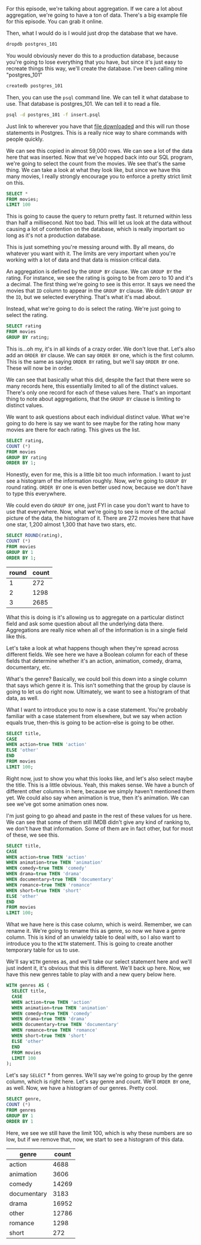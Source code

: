 For this episode, we're talking about aggregation. If we care a lot about aggregation, we're going to have a ton of data. There's a big example file for this episode. You can grab it online.

Then, what I would do is I would just drop the database that we have. 

```bash
dropdb postgres_101
```

You would obviously never do this to a production database, because you're going to lose everything that you have, but since it's just easy to recreate things this way, we'll create the database. I've been calling mine "postgres_101"

```bash
createdb postgres_101
```

Then, you can use the `psql` command line. We can tell it what database to use. That database is postgres_101. We can tell it to read a file. 

```bash
psql -d postgres_101 -f insert.psql
```

Just link to wherever you have that [file downloaded](https://gist.githubusercontent.com/brettshollenberger/e3e04b72d0efa03e90754481d6e338ec/raw/101600b7fa8da396be864c40b7f5c5ba8b3a0837/create.sql) and this will run those statements in Postgres. This is a really nice way to share commands with people quickly.

We can see this copied in almost 59,000 rows. We can see a lot of the data here that was inserted. Now that we've hopped back into our SQL program, we're going to select the count from the movies. We see that's the same thing. We can take a look at what they look like, but since we have this many movies, I really strongly encourage you to enforce a pretty strict limit on this.

```sql
SELECT *
FROM movies;
LIMIT 100
```

This is going to cause the query to return pretty fast. It returned within less than half a millisecond. Not too bad. This will let us look at the data without causing a lot of contention on the database, which is really important so long as it's not a production database.

This is just something you're messing around with. By all means, do whatever you want with it. The limits are very important when you're working with a lot of data and that data is mission critical data.

An aggregation is defined by the `GROUP BY` clause. We can `GROUP BY` the rating. For instance, we see the rating is going to be from zero to 10 and it's a decimal. The first thing we're going to see is this error. It says we need the movies that `ID` column to appear in the `GROUP BY` clause. We didn't `GROUP BY` the `ID`, but we selected everything. That's what it's mad about.

Instead, what we're going to do is select the rating. We're just going to select the rating. 

```sql
SELECT rating
FROM movies
GROUP BY rating;
```

This is...oh my, it's in all kinds of a crazy order. We don't love that. Let's also add an `ORDER BY` clause. We can say `ORDER BY` one, which is the first column. This is the same as saying `ORDER BY` rating, but we'll say `ORDER BY` one. These will now be in order.

We can see that basically what this did, despite the fact that there were so many records here, this essentially limited to all of the distinct values. There's only one record for each of these values here. That's an important thing to note about aggregations, that the `GROUP BY` clause is limiting to distinct values.

We want to ask questions about each individual distinct value. What we're going to do here is say we want to see maybe for the rating how many movies are there for each rating. This gives us the list.

```sql
SELECT rating,
COUNT (*)
FROM movies
GROUP BY rating
ORDER BY 1;
```

Honestly, even for me, this is a little bit too much information. I want to just see a histogram of the information roughly. Now, we're going to `GROUP BY` round rating. `ORDER BY` one is even better used now, because we don't have to type this everywhere.

We could even do `GROUP BY` one, just FYI in case you don't want to have to use that everywhere. Now, what we're going to see is more of the actual picture of the data, the histogram of it. There are 272 movies here that have one star, 1,200 almost 1,300 that have two stars, etc.

```sql
SELECT ROUND(rating),
COUNT (*)
FROM movies
GROUP BY 1
ORDER BY 1;
```
| round | count |
|-------|-------|
| 1     | 272   |
| 2     | 1298  |
| 3     | 2685  |

What this is doing is it's allowing us to aggregate on a particular distinct field and ask some question about all the underlying data there. Aggregations are really nice when all of the information is in a single field like this.

Let's take a look at what happens though when they're spread across different fields. We see here we have a Boolean column for each of these fields that determine whether it's an action, animation, comedy, drama, documentary, etc.

What's the genre? Basically, we could boil this down into a single column that says which genre it is. This isn't something that the group by clause is going to let us do right now. Ultimately, we want to see a histogram of that data, as well.

What I want to introduce you to now is a case statement. You're probably familiar with a case statement from elsewhere, but we say when action equals true, then-this is going to be action-else is going to be other.

```sql
SELECT title,
CASE
WHEN action=true THEN 'action'
ELSE 'other'
END
FROM movies
LIMIT 100;
```

Right now, just to show you what this looks like, and let's also select maybe the title. This is a little obvious. Yeah, this makes sense. We have a bunch of different other columns in here, because we simply haven't mentioned them yet. We could also say when animation is true, then it's animation. We can see we've got some animation ones now.

I'm just going to go ahead and paste in the rest of these values for us here. We can see that some of them still IMDB didn't give any kind of ranking to, we don't have that information. Some of them are in fact other, but for most of these, we see this.

```sql
SELECT title,
CASE
WHEN action=true THEN 'action'
WHEN animation=true THEN 'animation'
WHEN comedy=true THEN 'comedy'
WHEN drama=true THEN 'drama'
WHEN documentary=true THEN 'documentary'
WHEN romance=true THEN 'romance'
WHEN short=true THEN 'short'
ELSE 'other'
END
FROM movies
LIMIT 100;
```

What we have here is this case column, which is weird. Remember, we can rename it. We're going to rename this as genre, so now we have a genre column. This is kind of an unwieldy table to deal with, so I also want to introduce you to the `WITH` statement. This is going to create another temporary table for us to use.

We'll say `WITH` genres as, and we'll take our select statement here and we'll just indent it, it's obvious that this is different. We'll back up here. Now, we have this new genres table to play with and a new query below here.

```sql
WITH genres AS (
  SELECT title,
  CASE
  WHEN action=true THEN 'action'
  WHEN animation=true THEN 'animation'
  WHEN comedy=true THEN 'comedy'
  WHEN drama=true THEN 'drama'
  WHEN documentary=true THEN 'documentary'
  WHEN romance=true THEN 'romance'
  WHEN short=true THEN 'short'
  ELSE 'other'
  END
  FROM movies
  LIMIT 100
);
```

Let's say `SELECT` * from genres. We'll say we're going to group by the genre column, which is right here. Let's say genre and count. We'll `ORDER BY` one, as well. Now, we have a histogram of our genres. Pretty cool.

```sql
SELECT genre,
COUNT (*)
FROM genres
GROUP BY 1
ORDER BY 1
```

Here, we see we still have the limit 100, which is why these numbers are so low, but if we remove that, now, we start to see a histogram of this data.

| genre       | count |
|-------------|-------|
| action      | 4688  |
| animation   | 3606  |
| comedy      | 14269 |
| documentary | 3183  |
| drama       | 16952 |
| other       | 12786 |
| romance     | 1298  |
| short       | 272   |